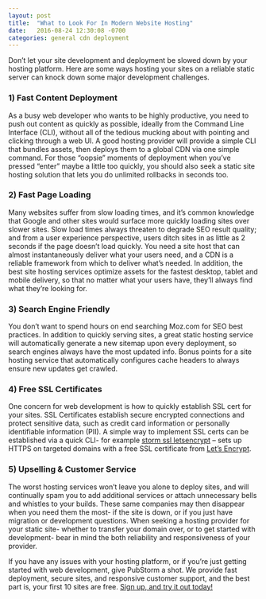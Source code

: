 ```yaml
---
layout: post
title:  "What to Look For In Modern Website Hosting"
date:   2016-08-24 12:30:08 -0700
categories: general cdn deployment
---
```


Don’t let your site development and deployment be slowed down by your hosting platform. Here are some ways hosting your sites on a reliable static server can knock down some major development challenges.

### 1) Fast Content Deployment

As a busy web developer who wants to be highly productive, you need to push out content as quickly as possible, ideally from the Command Line Interface (CLI), without all of the tedious mucking about with pointing and clicking through a web UI.  A good hosting provider will provide a simple CLI that bundles assets, then deploys them to a global CDN via one simple command.  For those “oopsie” moments of deployment when you’ve pressed “enter” maybe a little too quickly, you should also seek a static site hosting solution that lets you do unlimited rollbacks in seconds too.

### 2) Fast Page Loading

Many websites suffer from slow loading times, and it’s common knowledge that Google and other sites would surface more quickly loading sites over slower sites. Slow load times always threaten to degrade SEO result quality; and from a user experience perspective, users ditch sites in as little as 2 seconds if the page doesn’t load quickly. You need a site host that can almost instantaneously deliver what your users need, and a CDN is a reliable framework from which to deliver what’s needed. In addition, the best site hosting services optimize assets for the fastest desktop, tablet and mobile delivery, so that no matter what your users have, they’ll always find what they’re looking for.

### 3) Search Engine Friendly

You don’t want to spend hours on end searching Moz.com for SEO best practices. In addition to quickly serving sites, a great static hosting service will  automatically generate a new sitemap upon every deployment, so search engines always have the most updated info. Bonus points for a site hosting service that automatically configures cache headers to always ensure new updates get crawled.

### 4) Free SSL Certificates

One concern for web development is how to quickly establish SSL cert for your sites. SSL Certificates establish secure encrypted connections and protect sensitive data, such as credit card information or personally identifiable information (PII). A simple way to implement SSL certs can be established via a quick CLI- for example [storm ssl letsencrypt](https://help.pubstorm.com/command-reference/storm-ssl-letsencrypt/) – sets up HTTPS on targeted domains with a free SSL certificate from [Let’s Encrypt](https://letsencrypt.org/).

### 5) Upselling & Customer Service

The worst hosting services won’t leave you alone to deploy sites, and will continually spam you to add additional services or attach unnecessary bells and whistles to your builds. These same companies may then disappear when you need them the most- if the site is down, or if you just have migration or development questions.  When seeking a hosting provider for your static site- whether to transfer your domain over, or to get started with development- bear in mind the both reliability and responsiveness of your provider.

If you have any issues with your hosting platform, or if you’re just getting started with web development, give PubStorm a shot. We provide fast deployment, secure sites, and responsive customer support, and the best part is, your first 10 sites are free. [Sign up, and try it out today!](https://www.pubstorm.com/)

